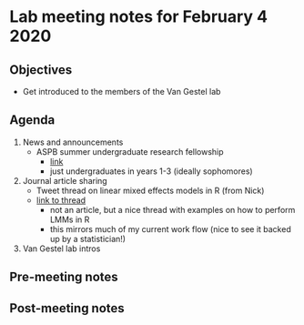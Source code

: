 # Lab meeting notes for February 4 2020

## Objectives
- Get introduced to the members of the Van Gestel lab

## Agenda
1. News and announcements
	- ASPB summer undergraduate research fellowship
		- [link](https://aspb-surf.secure-platform.com/a/)
		- just undergraduates in years 1-3 (ideally sophomores)
2. Journal article sharing
	- Tweet thread on linear mixed effects models in R (from Nick)
	- [link to thread](https://threadreaderapp.com/thread/1223790298024726528.html)
		- not an article, but a nice thread with examples on how to perform LMMs in R
		- this mirrors much of my current work flow (nice to see it backed up by a statistician!)
3. Van Gestel lab intros

## Pre-meeting notes


## Post-meeting notes